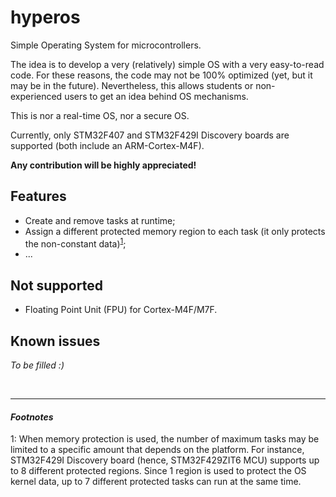 # hyperos
Simple Operating System for microcontrollers.

The idea is to develop a very (relatively) simple OS with a very easy-to-read code. For these reasons, the code may not be 100% optimized (yet, but it may be in the future). Nevertheless, this allows students or non-experienced users to get an idea behind OS mechanisms.

This is nor a real-time OS, nor a secure OS.

Currently, only STM32F407 and STM32F429I Discovery boards are supported (both include an ARM-Cortex-M4F).

__Any contribution will be highly appreciated!__


## Features
- Create and remove tasks at runtime;
- Assign a different protected memory region to each task (it only protects the non-constant data)<sup>[1](#myfootnote1)</sup>;
- ...


## Not supported
- Floating Point Unit (FPU) for Cortex-M4F/M7F.


## Known issues
*To be filled :)*

<br />
<hr />


#### *Footnotes*
<a name="myfootnote1">1</a>: When memory protection is used, the number of maximum tasks may be limited to a specific amount that depends on the platform. For instance, STM32F429I Discovery board (hence, STM32F429ZIT6 MCU) supports up to 8 different protected regions. Since 1 region is used to protect the OS kernel data, up to 7 different protected tasks can run at the same time.
